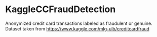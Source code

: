 # KaggleCCFraudDetection
Anonymized credit card transactions labeled as fraudulent or genuine. Dataset taken from https://www.kaggle.com/mlg-ulb/creditcardfraud
